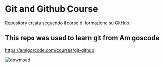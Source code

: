 # Git and Github Course
Repository creata seguendo il corso di formazione su GitHub.

## This repo was used to learn git from Amigoscode

https://amigoscode.com/courses/git-github

![download](https://github.com/marco-ambrogi/learning_git/assets/57756053/ec55fef4-6701-4b49-9967-6300f000c829)

